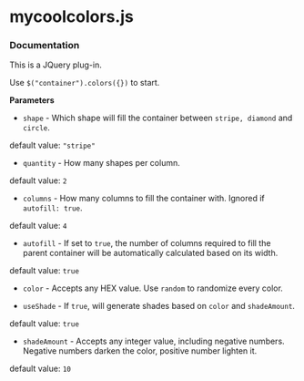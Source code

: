 # mycoolcolors.js

### Documentation

This is a JQuery plug-in.

Use `$("container").colors({})` to start.

**Parameters**

- `shape` - Which shape will fill the container between `stripe, diamond` and `circle`. 

default value: `"stripe"`

- `quantity` - How many shapes per column. 

default value: `2`

- `columns` - How many columns to fill the container with. Ignored if `autofill: true`. 

default value: `4`

- `autofill` - If set to `true`, the number of columns required to fill the parent container will be automatically calculated based on its width. 

default value: `true`

- `color` - Accepts any HEX value. Use `random` to randomize every color.

- `useShade` - If `true`, will generate shades based on `color` and `shadeAmount`.

default value: `true`

- `shadeAmount` - Accepts any integer value, including negative numbers. Negative numbers darken the color, positive number lighten it.

default value: `10`
